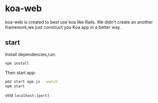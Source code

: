 # koa-web
koa-web is created to best use koa like Rails. We didn't create an another framework,we just construct you Koa app in a better way.

## start
Install dependencies,run: 
```bash
npm install
```


Then start app: 
```bash
pm2 start app.js --watch
npm start
```

viist `localhost:[port]`
